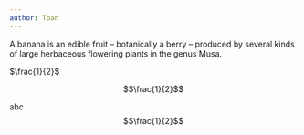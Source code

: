 ```yaml
---
author: Toan
---
```


A banana is an edible fruit – botanically a berry – produced by several
kinds of large herbaceous flowering plants in the genus Musa.

$\frac{1}{2}$

$$\frac{1}{2}$$

abc $$\frac{1}{2}$$ 
